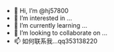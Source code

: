 - 👋 Hi, I’m @hj57800
- 👀 I’m interested in ...
- 🌱 I’m currently learning ...
- 💞️ I’m looking to collaborate on ...
- 📫 如何联系我...qq353138220

<!---
hj57800/hj57800 is a ✨ special ✨ repository because its `README.md` (this file) appears on your GitHub profile.
You can click the Preview link to take a look at your changes.
--->
